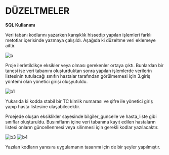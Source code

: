 # DÜZELTMELER #
**SQL Kullanımı**

Veri tabanı kodlarını yazarken karışıklık hissedip yapılan işlemleri farklı metotlar içerisinde yazmaya çalışıldı. Aşağıda ki düzeltme veri eklemeye aittir.

![b](https://user-images.githubusercontent.com/74215861/121728544-15b6d000-caf6-11eb-83dd-8aeedfb5ea79.PNG)

Proje ilerletildikçe eksikler veya olması gerekenler ortaya çıktı. Bunlardan bir tanesi ise veri tabanını oluşturduktan sonra yapılan işlemlerde verilerin listesinin tutulacağı sınıfın hastalar tarafından görülmemesi için 3.giriş yöntemi olan yönetici girişi oluşyutuldu.

![b1](https://user-images.githubusercontent.com/74215861/121729235-e3f23900-caf6-11eb-8e8e-f574549f0a63.PNG)

Yukarıda ki kodda stabil bir TC kimlik numarası ve şifre ile yönetici giriş yapıp hasta listesine ulaşabilecektir.

Proejede oluşan eksiklikler sayesinde bilgiler_guncelle ve hasta_liste gibi sınıflar oluşturuldu. Busınıfların içine veri tabanına kayıt edilen hastaların listesi onların güncellenmesi veya silinmesi için gerekli kodlar yazılacaktır.


![b3](https://user-images.githubusercontent.com/74215861/121729869-9de9a500-caf7-11eb-8c61-d33198158f4f.PNG) ![b4](https://user-images.githubusercontent.com/74215861/121730351-3d0e9c80-caf8-11eb-8bc3-6e2468ccf7fb.PNG)


Yazılan kodların yanısıra uygulamanın tasarımı için de bir şeyler yapılmıştır.





